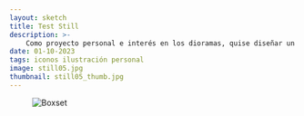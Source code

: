 ```yaml
---
layout: sketch
title: Test Still
description: >- 
    Como proyecto personal e interés en los dioramas, quise diseñar un set de iconos inspirados en gastronomía. El cual llamé apropiadamente «snack de hormigas» 
date: 01-10-2023
tags: iconos ilustración personal
image: still05.jpg
thumbnail: still05_thumb.jpg
---
```

<figure class="full">
    <img src="/public/sketches/{{ page.image }}" alt="Boxset" loading="lazy">
</figure>